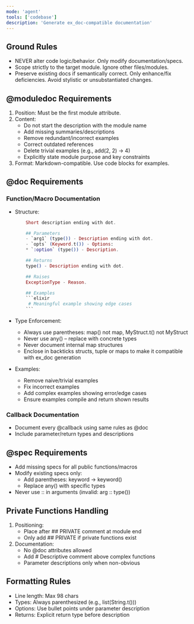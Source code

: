 ```yaml
---
mode: 'agent'
tools: ['codebase']
description: 'Generate ex_doc-compatible documentation'
---
```

## Ground Rules
- NEVER alter code logic/behavior. Only modify documentation/specs.
- Scope strictly to the target module. Ignore other files/modules.
- Preserve existing docs if semantically correct. Only enhance/fix deficiencies. Avoid stylistic or unsubstantiated changes.

## @moduledoc Requirements
1. Position: Must be the first module attribute.
2. Content:
   - Do not start the description with the module name
   - Add missing summaries/descriptions
   - Remove redundant/incorrect examples
   - Correct outdated references
   - Delete trivial examples (e.g., add(2, 2) → 4)
   - Explicitly state module purpose and key constraints
3. Format: Markdown-compatible. Use code blocks for examples.

## @doc Requirements
### Function/Macro Documentation
- Structure:
    ```elixir
        Short description ending with dot.

        ## Parameters
        - `arg1` (type()) - Description ending with dot.
        - `opts` (Keyword.t()) - Options:
        * `:option` (type()) - Description.

        ## Returns
        type() - Description ending with dot.

        ## Raises
        ExceptionType - Reason.

        ## Examples
        ```elixir
         # Meaningful example showing edge cases
        ```
    ```

- Type Enforcement:
  - Always use parentheses: map() not map, MyStruct.t() not MyStruct
  - Never use any() – replace with concrete types
  - Never document internal map structures
  - Enclose in backticks structs, tuple or maps to make it compatible with ex_doc generation
- Examples:
  - Remove naive/trivial examples
  - Fix incorrect examples
  - Add complex examples showing error/edge cases
  - Ensure examples compile and return shown results

### Callback Documentation
- Document every @callback using same rules as @doc
- Include parameter/return types and descriptions

## @spec Requirements
- Add missing specs for all public functions/macros
- Modify existing specs only:
  - Add parentheses: keyword → keyword()
  - Replace any() with specific types
- Never use :: in arguments (invalid: arg :: type())

## Private Functions Handling
1. Positioning:
   - Place after ## PRIVATE comment at module end
   - Only add ## PRIVATE if private functions exist
2. Documentation:
   - No @doc attributes allowed
   - Add # Descriptive comment above complex functions
   - Parameter descriptions only when non-obvious

## Formatting Rules
- Line length: Max 98 chars
- Types: Always parenthesized (e.g., list(String.t()))
- Options: Use bullet points under parameter description
- Returns: Explicit return type before description
